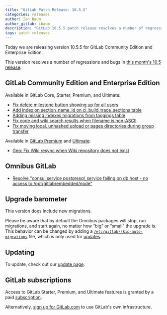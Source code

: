 ```yaml
---
title: "GitLab Patch Release: 10.5.5"
categories: releases
author: Ian Baum
author_gitlab: ibaum
description: "GitLab 10.5.5 patch release resolves a number of regressions and bugs in 10.5 release"
tags: patch releases
---
```


Today we are releasing version 10.5.5 for GitLab Community Edition and Enterprise Edition.

This version resolves a number of regressions and bugs in
[this month's 10.5 release](/blog/2018/02/22/gitlab-10-5-released/).

<!-- more -->

## GitLab Community Edition and Enterprise Edition

Available in GitLab Core, Starter, Premium, and Ultimate:

- [Fix delete milestone button showing up for all users](https://gitlab.com/gitlab-org/gitlab-ce/merge_requests/17576)
- [Add index on section_name_id on ci_build_trace_sections table](https://gitlab.com/gitlab-org/gitlab-ce/merge_requests/17632)
- [Adding missing indexes migrations from taggings table](https://gitlab.com/gitlab-org/gitlab-ce/merge_requests/17563)
- [Fix code and wiki search results when filename is non-ASCII](https://gitlab.com/gitlab-org/gitlab-ce/merge_requests/17685)
- [Fix moving local, unhashed upload or pages directories during group transfer](https://gitlab.com/gitlab-org/gitlab-ce/merge_requests/17658)

Available in [GitLab Premium](/pricing/premium/) and [Ultimate](/pricing/ultimate/):

- [Geo: Fix Wiki resync when Wiki repository does not exist](https://gitlab.com/gitlab-org/gitlab-ee/merge_requests/4927)

## Omnibus GitLab

- [Resolve "consul service postgresql_service failing on db host - no access to /opt/gitlab/embedded/node"](https://gitlab.com/gitlab-org/omnibus-gitlab/merge_requests/2349)

## Upgrade barometer

This version does include new migrations.

Please be aware that by default the Omnibus packages will stop, run migrations,
and start again, no matter how “big” or “small” the upgrade is. This behavior
can be changed by adding a [`/etc/gitlab/skip-auto-migrations`](http://docs.gitlab.com/omnibus/update/README.html) file,
which is only used for [updates](https://docs.gitlab.com/omnibus/update/README.html).

## Updating

To update, check out our [update page](/update/).

## GitLab subscriptions

Access to GitLab Starter, Premium, and Ultimate features is granted by a paid [subscription](/stages-devops-lifecycle/).

Alternatively, [sign up for GitLab.com](/pricing/#gitlab-com)
to use GitLab's own infrastructure.
